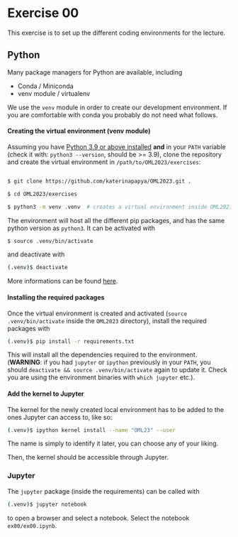 # Exercise 00

<!--## Configuration of the environments-->

This exercise is to set up the different coding environments for the lecture.

## Python 

Many package managers for Python are available, including

- Conda / Miniconda
- venv module / virtualenv

We use the `venv` module in order to create our development environment. If you are comfortable with conda you probably do not need what follows. 

#### Creating the virtual environment (venv module)

Assuming you have [Python 3.9 or above
installed](https://www.python.org/downloads/) **and** in your `PATH` variable
(check it with: `python3 --version`, should be >= 3.9), clone the repository
and create the virtual environment in `/path/to/OML2023/exercises`:

```bash

$ git clone https://github.com/katerinapapya/OML2023.git . 

$ cd OML2023/exercises

$ python3 -m venv .venv  # creates a virtual environment inside OML2023 using the module venv with name '.venv'
```

The environment will host all the different pip packages, and has the same python version as `python3`. It can be activated with

```bash
$ source .venv/bin/activate
```

and deactivate with 

```bash
(.venv)$ deactivate
```

More informations can be found [here](https://python.land/virtual-environments/virtualenv#How_to_create_a_Python_venv).

#### Installing the required packages

Once the virtual environment is created and activated (`source .venv/bin/activate` inside the `OML2023` directory), install the required packages with 

```bash
(.venv)$ pip install -r requirements.txt
```

This will install all the dependencies required to the environment.
(**WARNING**: if you had `jupyter` or `ipython` previously in your `PATH`, you should
`deactivate && source .venv/bin/activate` again to update it. Check you are
using the  environment binaries with `which jupyter` etc.).

#### Add the kernel to Jupyter

The kernel for the newly created local environment has to be added to the ones
Jupyter can access to, like so:

```bash
(.venv)$ ipython kernel install --name "OML23" --user
```
The name is simply to identify it later, you can choose any of your liking.

Then, the kernel should be accessible through Jupyter.

### Jupyter 

The `jupyter` package (inside the requirements) can be called with

```bash
(.venv)$ jupyter notebook
```

to open a browser and select a notebook. Select the notebook `ex00/ex00.ipynb`. 


<!--## Numpy Tour-->

<!--Once Python and Numpy installed in the virtual environment, carry on with `ex00.pdf` to get used to the Numpy library (if you're not already).-->



<!--### Julia-->
